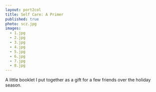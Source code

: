 ```yaml
---
layout: port2col
title: Self Care: A Primer
published: true
photo: scz.jpg
images:
  - 1.jpg
  - 2.jpg
  - 3.jpg
  - 4.jpg
  - 5.jpg
  - 6.jpg
  - 7.jpg
  - 8.jpg
---
```




A little booklet I put together as a gift for a few friends over the holiday season.
